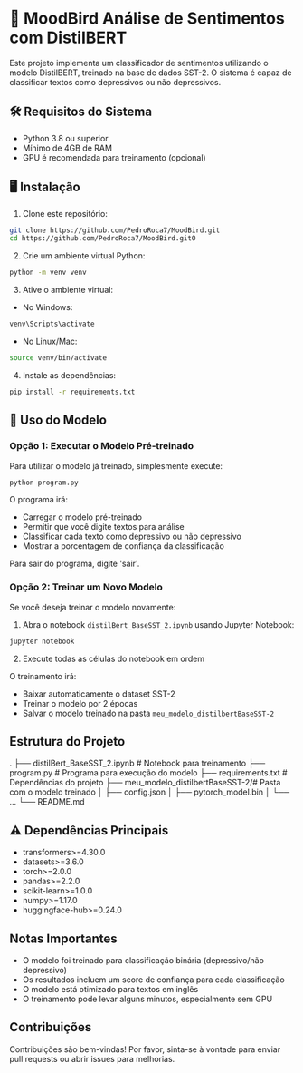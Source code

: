 # 🧠 MoodBird Análise de Sentimentos com DistilBERT

Este projeto implementa um classificador de sentimentos utilizando o modelo DistilBERT, treinado na base de dados SST-2. O sistema é capaz de classificar textos como depressivos ou não depressivos.

## 🛠️ Requisitos do Sistema

- Python 3.8 ou superior
- Mínimo de 4GB de RAM
- GPU é recomendada para treinamento (opcional)

## 🖥️ Instalação

1. Clone este repositório:
```bash
git clone https://github.com/PedroRoca7/MoodBird.git
cd https://github.com/PedroRoca7/MoodBird.gitO
```

2. Crie um ambiente virtual Python:
```bash
python -m venv venv
```

3. Ative o ambiente virtual:
- No Windows:
```bash
venv\Scripts\activate
```
- No Linux/Mac:
```bash
source venv/bin/activate
```

4. Instale as dependências:
```bash
pip install -r requirements.txt
```

## 🎯 Uso do Modelo

### Opção 1: Executar o Modelo Pré-treinado

Para utilizar o modelo já treinado, simplesmente execute:
```bash
python program.py
```

O programa irá:
- Carregar o modelo pré-treinado
- Permitir que você digite textos para análise
- Classificar cada texto como depressivo ou não depressivo
- Mostrar a porcentagem de confiança da classificação

Para sair do programa, digite 'sair'.

### Opção 2: Treinar um Novo Modelo

Se você deseja treinar o modelo novamente:

1. Abra o notebook `distilBert_BaseSST_2.ipynb` usando Jupyter Notebook:
```bash
jupyter notebook
```

2. Execute todas as células do notebook em ordem

O treinamento irá:
- Baixar automaticamente o dataset SST-2
- Treinar o modelo por 2 épocas
- Salvar o modelo treinado na pasta `meu_modelo_distilbertBaseSST-2`

## Estrutura do Projeto

.
├── distilBert_BaseSST_2.ipynb # Notebook para treinamento
├── program.py # Programa para execução do modelo
├── requirements.txt # Dependências do projeto
├── meu_modelo_distilbertBaseSST-2/# Pasta com o modelo treinado
│ ├── config.json
│ ├── pytorch_model.bin
│ └── ...
└── README.md

## ⚠️ Dependências Principais

- transformers>=4.30.0
- datasets>=3.6.0
- torch>=2.0.0
- pandas>=2.2.0
- scikit-learn>=1.0.0
- numpy>=1.17.0
- huggingface-hub>=0.24.0

## Notas Importantes

- O modelo foi treinado para classificação binária (depressivo/não depressivo)
- Os resultados incluem um score de confiança para cada classificação
- O modelo está otimizado para textos em inglês
- O treinamento pode levar alguns minutos, especialmente sem GPU

## Contribuições

Contribuições são bem-vindas! Por favor, sinta-se à vontade para enviar pull requests ou abrir issues para melhorias.
